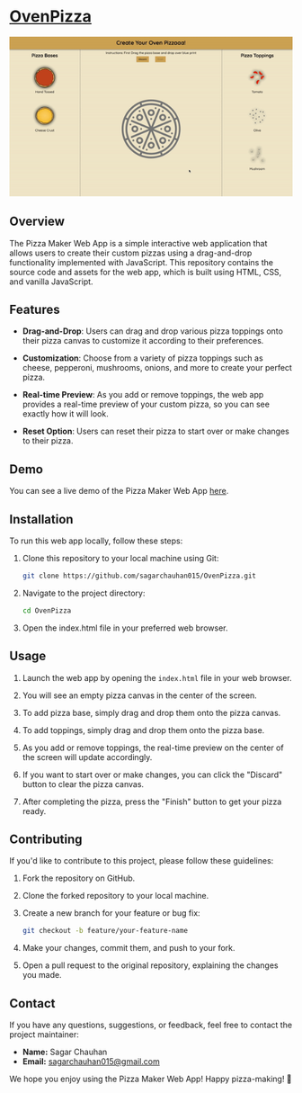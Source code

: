# [OvenPizza](https://production.d1qrj9mku6nqxp.amplifyapp.com)

![Pizza Maker](https://github.com/sagarchauhan015/OvenPizza/blob/main/OvenPizza.gif)

## Overview

The Pizza Maker Web App is a simple interactive web application that allows users to create their custom pizzas using a drag-and-drop functionality implemented with JavaScript. This repository contains the source code and assets for the web app, which is built using HTML, CSS, and vanilla JavaScript.

## Features

- **Drag-and-Drop**: Users can drag and drop various pizza toppings onto their pizza canvas to customize it according to their preferences.

- **Customization**: Choose from a variety of pizza toppings such as cheese, pepperoni, mushrooms, onions, and more to create your perfect pizza.

- **Real-time Preview**: As you add or remove toppings, the web app provides a real-time preview of your custom pizza, so you can see exactly how it will look.

- **Reset Option**: Users can reset their pizza to start over or make changes to their pizza.

## Demo

You can see a live demo of the Pizza Maker Web App [here](https://production.d1qrj9mku6nqxp.amplifyapp.com).

## Installation

To run this web app locally, follow these steps:

1. Clone this repository to your local machine using Git:

   ```bash
   git clone https://github.com/sagarchauhan015/OvenPizza.git
   ```

2. Navigate to the project directory:

     ```bash
     cd OvenPizza
     ```

3. Open the index.html file in your preferred web browser.

## Usage

1. Launch the web app by opening the `index.html` file in your web browser.

2. You will see an empty pizza canvas in the center of the screen.

3. To add pizza base, simply drag and drop them onto the pizza canvas.

4. To add toppings, simply drag and drop them onto the pizza base.

5. As you add or remove toppings, the real-time preview on the center of the screen will update accordingly.

6. If you want to start over or make changes, you can click the "Discard" button to clear the pizza canvas.

7. After completing the pizza, press the "Finish" button to get your pizza ready.

## Contributing

If you'd like to contribute to this project, please follow these guidelines:

1. Fork the repository on GitHub.

2. Clone the forked repository to your local machine.

3. Create a new branch for your feature or bug fix:

   ```bash
   git checkout -b feature/your-feature-name

4. Make your changes, commit them, and push to your fork.

5. Open a pull request to the original repository, explaining the changes you made.


## Contact

If you have any questions, suggestions, or feedback, feel free to contact the project maintainer:

- **Name:** Sagar Chauhan
- **Email:** sagarchauhan015@gmail.com

We hope you enjoy using the Pizza Maker Web App! Happy pizza-making! 🍕


